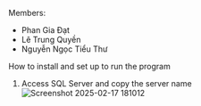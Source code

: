 Members:
  + Phan Gia Đạt
  + Lê Trung Quyền
  + Nguyễn Ngọc Tiểu Thư

How to install and set up to run the program
1. Access SQL Server and copy the server name
   ![Screenshot 2025-02-17 181012](https://github.com/user-attachments/assets/aa0abb10-8138-4911-b171-33069db1528d)
